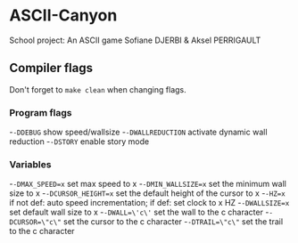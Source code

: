 # ASCII-Canyon
School project: An ASCII game
Sofiane DJERBI & Aksel PERRIGAULT
## Compiler flags
Don't forget to `make clean` when changing flags.
### Program flags
-`-DDEBUG` show speed/wallsize
-`-DWALLREDUCTION` activate dynamic wall reduction
-`-DSTORY` enable story mode

### Variables
-`-DMAX_SPEED=x` set max speed to x
-`-DMIN_WALLSIZE=x` set the minimum wall size to x
-`-DCURSOR_HEIGHT=x` set the default height of the cursor to x
-`-HZ=x` if not def: auto speed incrementation; if def: set clock to x HZ
-`-DWALLSIZE=x` set default wall size to x
-`-DWALL=\'c\'` set the wall to the c character
-`-DCURSOR=\"c\"` set the cursor to the c character
-`-DTRAIL=\"c\"` set the trail to the c character
